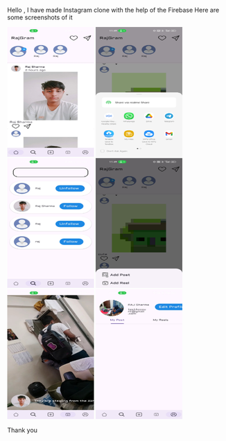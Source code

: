 Hello , I have made Instagram clone with the help of the Firebase 
Here are some screenshots of it

<img src="Screenshot_2024-02-09-11-48-50-99_4a336e28a4554f933ca554c54f225a0a.jpg" alt="Alt text" width="200" height="300">

<img src="Screenshot_2024-02-09-11-49-17-63_c31b32364ce19ca8fcd150a417ecce58.jpg" alt="Alt text" width="200" height="300">

<img src="Screenshot_2024-02-09-11-49-24-51_4a336e28a4554f933ca554c54f225a0a.jpg" alt="Alt text" width="200" height="300">

<img src="Screenshot_2024-02-09-11-49-28-34_4a336e28a4554f933ca554c54f225a0a.jpg" alt="Alt text" width="200" height="300">

<img src="Screenshot_2024-02-09-11-50-24-41_4a336e28a4554f933ca554c54f225a0a.jpg" alt="Alt text" width="200" height="300">

<img src="Screenshot_2024-02-09-11-50-32-31_4a336e28a4554f933ca554c54f225a0a.jpg" alt="Alt text" width="200" height="300">


Thank you
